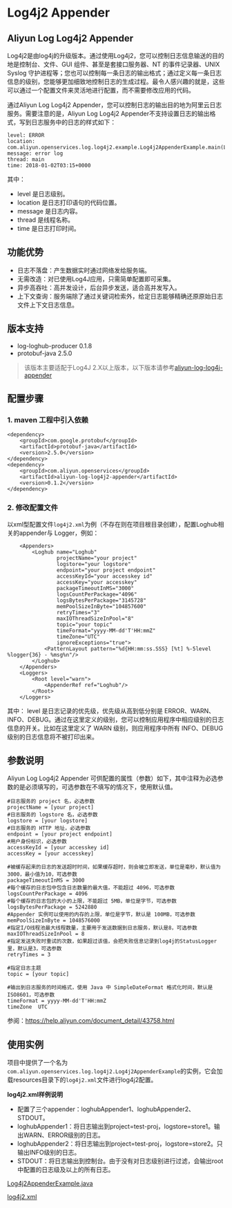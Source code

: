 # Log4j2 Appender

## Aliyun Log Log4j2 Appender
Log4j2是由log4j的升级版本。通过使用Log4j2，您可以控制日志信息输送的目的地是控制台、文件、GUI 组件、甚至是套接口服务器、NT 的事件记录器、UNIX Syslog 守护进程等；您也可以控制每一条日志的输出格式；通过定义每一条日志信息的级别，您能够更加细致地控制日志的生成过程。最令人感兴趣的就是，这些可以通过一个配置文件来灵活地进行配置，而不需要修改应用的代码。

通过Aliyun Log Log4j2 Appender，您可以控制日志的输出目的地为阿里云日志服务。需要注意的是，Aliyun Log Log4j2 Appender不支持设置日志的输出格式，写到日志服务中的日志的样式如下：
```
level: ERROR
location: com.aliyun.openservices.log.log4j2.example.Log4j2AppenderExample.main(Log4j2AppenderExample.java:16)
message: error log
thread: main
time: 2018-01-02T03:15+0000
```
其中：
+ level 是日志级别。
+ location 是日志打印语句的代码位置。
+ message 是日志内容。
+ thread 是线程名称。
+ time 是日志打印时间。


## 功能优势
+ 日志不落盘：产生数据实时通过网络发给服务端。
+ 无需改造：对已使用Log4J应用，只需简单配置即可采集。
+ 异步高吞吐：高并发设计，后台异步发送，适合高并发写入。
+ 上下文查询：服务端除了通过关键词检索外，给定日志能够精确还原原始日志文件上下文日志信息。


## 版本支持
* log-loghub-producer 0.1.8
* protobuf-java 2.5.0

> 该版本主要适配于Log4J 2.X以上版本，以下版本请参考[aliyun-log-log4j-appender](https://github.com/aliyun/aliyun-log-log4j-appender)


## 配置步骤

### 1. maven 工程中引入依赖

```
<dependency>
    <groupId>com.google.protobuf</groupId>
    <artifactId>protobuf-java</artifactId>
    <version>2.5.0</version>
</dependency>
<dependency>
    <groupId>com.aliyun.openservices</groupId>
    <artifactId>aliyun-log-log4j2-appender</artifactId>
    <version>0.1.2</version>
</dependency>
```

### 2. 修改配置文件

以xml型配置文件`log4j2.xml`为例（不存在则在项目根目录创建），配置Loghub相关的appender与 Logger，例如：
```
    <Appenders>
        <Loghub name="Loghub"
                projectName="your project"
                logstore="your logstore"
                endpoint="your project endpoint"
                accessKeyId="your accesskey id"
                accessKey="your accesskey"
                packageTimeoutInMS="3000"
                logsCountPerPackage="4096"
                logsBytesPerPackage="3145728"
                memPoolSizeInByte="104857600"
                retryTimes="3"
                maxIOThreadSizeInPool="8"
                topic="your topic"
                timeFormat="yyyy-MM-dd'T'HH:mmZ"
                timeZone="UTC"
                ignoreExceptions="true">
            <PatternLayout pattern="%d{HH:mm:ss.SSS} [%t] %-5level %logger{36} - %msg%n"/>
        </Loghub>
    </Appenders>
    <Loggers>
        <Root level="warn">
            <AppenderRef ref="Loghub"/>
        </Root>
    </Loggers>
```
其中：
level 是日志记录的优先级，优先级从高到低分别是 ERROR、WARN、INFO、DEBUG。通过在这里定义的级别，您可以控制应用程序中相应级别的日志信息的开关。比如在这里定义了 WARN 级别，则应用程序中所有 INFO、DEBUG
级别的日志信息将不被打印出来。

## 参数说明

Aliyun Log Log4j2 Appender 可供配置的属性（参数）如下，其中注释为必选参数的是必须填写的，可选参数在不填写的情况下，使用默认值。

```
#日志服务的 project 名，必选参数
projectName = [your project]
#日志服务的 logstore 名，必选参数
logstore = [your logstore]
#日志服务的 HTTP 地址，必选参数
endpoint = [your project endpoint]
#用户身份标识，必选参数
accessKeyId = [your accesskey id]
accessKey = [your accesskey]

#被缓存起来的日志的发送超时时间，如果缓存超时，则会被立即发送，单位是毫秒，默认值为3000，最小值为10，可选参数
packageTimeoutInMS = 3000
#每个缓存的日志包中包含日志数量的最大值，不能超过 4096，可选参数
logsCountPerPackage = 4096
#每个缓存的日志包的大小的上限，不能超过 5MB，单位是字节，可选参数
logsBytesPerPackage = 5242880
#Appender 实例可以使用的内存的上限，单位是字节，默认是 100MB，可选参数
memPoolSizeInByte = 1048576000
#指定I/O线程池最大线程数量，主要用于发送数据到日志服务，默认是8，可选参数
maxIOThreadSizeInPool = 8
#指定发送失败时重试的次数，如果超过该值，会把失败信息记录到log4j的StatusLogger里，默认是3，可选参数
retryTimes = 3

#指定日志主题
topic = [your topic]

#输出到日志服务的时间格式，使用 Java 中 SimpleDateFormat 格式化时间，默认是 ISO8601，可选参数
timeFormat = yyyy-MM-dd'T'HH:mmZ
timeZone  UTC
```
参阅：https://help.aliyun.com/document_detail/43758.html

## 使用实例
项目中提供了一个名为`com.aliyun.openservices.log.log4j2.Log4j2AppenderExample`的实例，它会加载resources目录下的`log4j2.xml`文件进行log4j2配置。

**log4j2.xml样例说明**
+ 配置了三个appender：loghubAppender1、loghubAppender2、STDOUT。
+ loghubAppender1：将日志输出到project=test-proj，logstore=store1。输出WARN、ERROR级别的日志。
+ loghubAppender2：将日志输出到project=test-proj，logstore=store2。只输出INFO级别的日志。
+ STDOUT：将日志输出到控制台。由于没有对日志级别进行过滤，会输出root中配置的日志级及以上的所有日志。

[Log4j2AppenderExample.java](/src/main/java/com/aliyun/openservices/log/log4j2/example/Log4j2AppenderExample.java)

[log4j2.xml](/src/main/resources/log4j2.xml)
